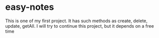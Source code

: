 # easy-notes
This is one of my first project.
It has such methods as create, delete, update, getAll. 
I will try to continue this project, but it depends on a free time
